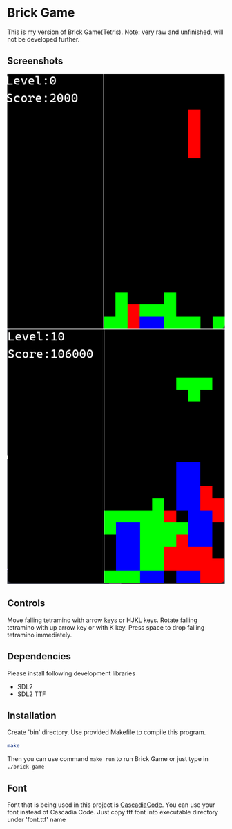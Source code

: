 # Brick Game
This is my version of Brick Game(Tetris).
Note: very raw and unfinished, will not be developed further.

## Screenshots
![](https://github.com/unight0/Brick-Game/blob/main/brick-game-screenshot.png)
![](https://github.com/unight0/Brick-Game/blob/main/brick-game-screenshot2.png)

## Controls
Move falling tetramino with arrow keys or HJKL keys.
Rotate falling tetramino with up arrow key or with K key.
Press space to drop falling tetramino immediately.

## Dependencies
Please install following development libraries
- SDL2
- SDL2 TTF

## Installation
Create 'bin' directory.
Use provided Makefile to compile this program.
```bash
make
```
Then you can use command `make run` to run Brick Game or just type in `./brick-game`

## Font
Font that is being used in this project is [CascadiaCode](https://github.com/microsoft/cascadia-code).
You can use your font instead of Cascadia Code. Just copy ttf font into executable directory under 'font.ttf' name
